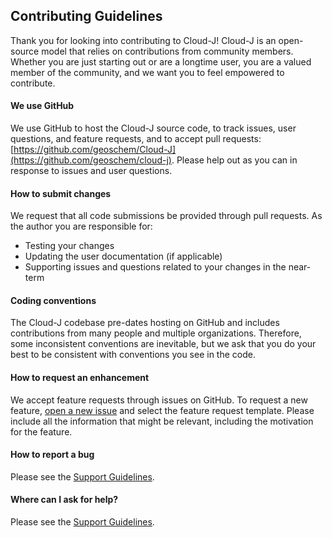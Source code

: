## Contributing Guidelines

Thank you for looking into contributing to Cloud-J! Cloud-J is an open-source model that relies on contributions from community members. Whether you are just starting out or are a longtime user, you are a valued member of the community, and we want you to feel empowered to contribute.

#### We use GitHub
We use GitHub to host the Cloud-J source code, to track issues, user questions, and feature requests, and to accept pull requests: [https://github.com/geoschem/Cloud-J](https://github.com/geoschem/cloud-j). Please help out as you can in response to issues and user questions.

#### How to submit changes
We request that all code submissions be provided through pull requests. As the author you are responsible for:
- Testing your changes
- Updating the user documentation (if applicable)
- Supporting issues and questions related to your changes in the near-term

#### Coding conventions
The Cloud-J codebase pre-dates hosting on GitHub and includes contributions from many people and multiple organizations. Therefore, some inconsistent conventions are inevitable, but we ask that you do your best to be consistent with conventions you see in the code.

#### How to request an enhancement
We accept feature requests through issues on GitHub. To request a new feature, [open a new issue](https://github.com/geoschem/cloud-j/issues/new/choose) and select the feature request template. Please include all the information that might be relevant, including the motivation for the feature.

#### How to report a bug
Please see the [Support Guidelines](https://github.com/geoschem/cloud-j/blob/main/SUPPORT.md).

#### Where can I ask for help?
Please see the [Support Guidelines](https://github.com/geoschem/cloud-j/blob/main/SUPPORT.md).